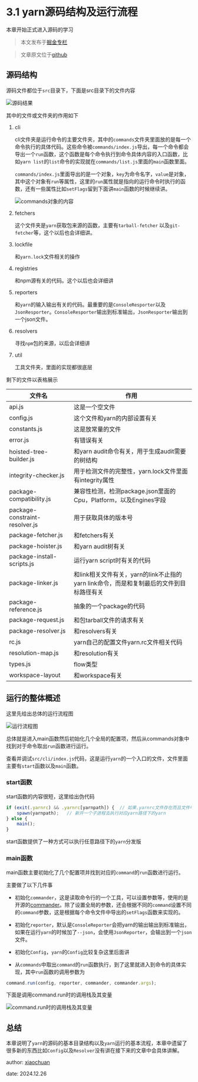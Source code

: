 # 3.1 yarn源码结构及运行流程

本章开始正式进入源码的学习

> 本文发布于[掘金专栏](https://juejin.cn/column/7452635467849105459)

> 文章原文位于[github](https://github.com/2239559319/yarn-principle-analysis)

## 源码结构

源码文件都位于`src`目录下，下面是src目录下的文件内容

![源码结果](https://unpkg.com/xiaochuan-static-dev@0.0.6/dist/8b74f8dd38a74744.png)

其中的文件或文件夹的作用如下

1. cli

   cli文件夹是运行命令的主要文件夹，其中的`commands`文件夹里面放的是每一个命令执行的具体代码。这些命令被`commands/index.js`导出，每一个命令都会导出一个`run`函数，这个函数是每个命令执行到命令具体内容的入口函数，比如`yarn list`的`list`命令的实现就在`commands/list.js`里面的`main`函数里面。

   `commands/index.js`里面导出的是一个对象，`key`为命令名字，`value`是对象，其中这个对象有`run`等属性，这里的`run`属性就是指向的运行命令时执行的函数，还有一些属性比如`setFlags`留到下面讲`main`函数的时候继续讲。

   ![commands对象的内容](https://unpkg.com/xiaochuan-static-dev@0.0.7/dist/8fe556721d39991f.png)

2. fetchers

   这个文件夹是`yarn`获取包来源的函数，主要有`tarball-fetcher` 以及`git-fetcher`等，这个以后也会详细讲。

3. lockfile

   和`yarn.lock`文件相关的操作

4. registries

   和npm源有关的代码。这个以后也会详细讲

5. reporters

   和`yarn`的输入输出有关的代码。最重要的是`ConsoleResporter`以及`JsonResporter`。`ConsoleResporter`输出到标准输出，`JsonResporter`输出到一个json文件。

6. resolvers

   寻找`npm`包的来源，以后会详细讲

7. util

   工具文件夹，里面的实现都很底层

剩下的文件以表格展示

| 文件名                         | 作用                                                                                    |
| ------------------------------ | --------------------------------------------------------------------------------------- |
| api.js                         | 这是一个空文件                                                                          |
| config.js                      | 这个文件和yarn的内部设置有关                                                            |
| constants.js                   | 这是放常量的文件                                                                        |
| error.js                       | 有错误有关                                                                              |
| hoisted-tree-builder.js        | 和yarn audit命令有关，用于生成audit需要的树结构                                         |
| integrity-checker.js           | 用于检测文件的完整性，yarn.lock文件里面有integrity属性                                  |
| package-compatibility.js       | 兼容性检测，检测package.json里面的Cpu，Platform，以及Engines字段                        |
| package-constraint-resolver.js | 用于获取具体的版本号                                                                    |
| package-fetcher.js             | 和fetchers有关                                                                          |
| package-hoister.js             | 和yarn audit树有关                                                                      |
| package-install-scripts.js     | 运行yarn script时有关的代码                                                             |
| package-linker.js              | 和link相关文件有关，yarn的link不止指的yarn link命令，而是和复制最后的文件到目标路径有关 |
| package-reference.js           | 抽象的一个package的代码                                                                 |
| package-request.js             | 和包tarball文件的请求有关                                                               |
| package-resolver.js            | 和resolvers有关                                                                         |
| rc.js                          | yarn自己的配置文件yarn.rc文件相关代码                                                   |
| resolution-map.js              | 和resolution有关                                                                        |
| types.js                       | flow类型                                                                                |
| workspace-layout               | 和workspace有关                                                                         |

## 运行的整体概述

这里先给出总体的运行流程图

![运行流程图](https://unpkg.com/xiaochuan-static-dev@0.0.6/dist/9d441efb23c654cc.png)

总体就是进入main函数然后初始化几个全局的配置项，然后从commands对象中找到对于命令取出`run`函数进行运行。

查看并调试`src/cli/index.js`代码，这是运行`yarn`的一个入口的文件，文件里面主要有`start`函数以及`main`函数。

### start函数

start函数的内容很短，这里给出伪代码

```js
if (exit(.yarnrc) && .yarnrc[yarnpath]) {  // 如果.yarnrc文件存在而且文件中配置了yarnpath
    spawn(yarnpath);   // 新开一个子进程去执行对应yarn路径下的yarn
} else {
    main();
}
```

start函数提供了一种方式可以执行任意路径下的`yarn`分发版

### main函数

main函数主要初始化了几个配置项并找到对应的`command`的`run`函数进行运行。

主要做了以下几件事

- 初始化`commander`，这是读取命令行的一个工具，可以设置参数等，使用的是开源的[commander](https://www.npmjs.com/package/commander)。除了设置全局的参数，还会根据不同的`command`设置不同的`command`参数，这是根据每个命令文件中导出的`setFlags`函数来实现的。

- 初始化`reporter`，默认是`ConsoleReporter`会把yarn的输出输出到标准输出，如果在运行`yarn`的时候加了`--json`，会使用`JsonReporter`，会输出到一个`json`文件。

- 初始化`Config`，`yarn`的`Config`比较复杂这里后面讲

- 从`commands`中取出`command`的`run`函数执行，到了这里就进入到命令的具体实现，其中`run`函数的调用参数为

```js
command.run(config, reporter, commander, commander.args);
```

下面是调用command.run时的调用栈及其变量

![command.run时的调用栈及其变量](https://unpkg.com/xiaochuan-static-dev@0.0.7/dist/8496c24adb015cb5.png)

## 总结

本章说明了`yarn`的源码的基本目录结构以及`yarn`运行的基本流程，本章中遗留了很多新的东西比如`Config`以及`Resolver`没有讲在接下来的文章中会具体讲解。

author: [xiaochuan](https://github.com/2239559319)

date: 2024.12.26
